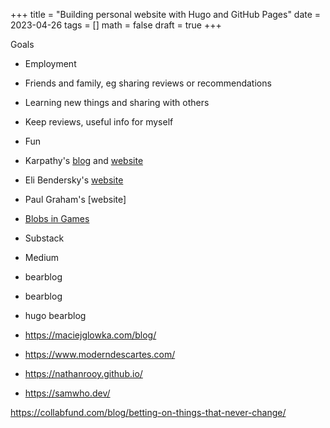 +++
title = "Building personal website with Hugo and GitHub Pages"
date = 2023-04-26
tags = []
math = false
draft = true
+++

Goals

- Employment
- Friends and family, eg sharing reviews or recommendations
- Learning new things and sharing with others
- Keep reviews, useful info for myself
- Fun

- Karpathy's [blog](https://karpathy.github.io) and
  [website](https://karpathy.ai)
- Eli Bendersky's [website](https://eli.thegreenplace.net)
- Paul Graham's [website]
- [Blobs in Games](https://simblob.blogspot.com/)

- Substack
- Medium
- bearblog

- bearblog
- hugo bearblog

- https://maciejglowka.com/blog/
- https://www.moderndescartes.com/
- https://nathanrooy.github.io/
- https://samwho.dev/

https://collabfund.com/blog/betting-on-things-that-never-change/
